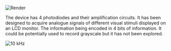 ![Render](https://github.com/FrancisCrickInstitute/Multichannel_photodiode/assets/54901317/9be2dc9f-8ec0-483a-980b-c1557e6f4458)

The device has 4 photodiodes and their amplification circuits. It has been designed to acquire analogue signals of different visual stimuli displayed on an LCD monitor. The information being encoded in 4 bits of information.
It could be potentially used to record grayscale but it has not been explored.

![10 kHz](https://github.com/FrancisCrickInstitute/Multichannel_photodiode/assets/54901317/2bb66c6d-fde5-4408-99de-ff2bc4529c38)
